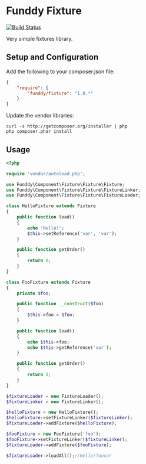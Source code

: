 Funddy Fixture
==============

[![Build Status](https://secure.travis-ci.org/funddy/fixture.png?branch=master)](http://travis-ci.org/funddy/fixture)

Very simple fixtures library.

Setup and Configuration
-----------------------
Add the following to your composer.json file:
```json
{
    "require": {
        "funddy/fixture": "1.0.*"
    }
}
```

Update the vendor libraries:

    curl -s http://getcomposer.org/installer | php
    php composer.phar install

Usage
-----
```php
<?php

require 'vendor/autoload.php';

use Funddy\Component\Fixture\Fixture\Fixture;
use Funddy\Component\Fixture\Fixture\FixtureLinker;
use Funddy\Component\Fixture\Fixture\FixtureLoader;

class HelloFixture extends Fixture
{
    public function load()
    {
        echo 'Hello!';
        $this->setReference('var', 'var');
    }

    public function getOrder()
    {
        return 0;
    }
}

class FooFixture extends Fixture
{
    private $foo;

    public function __construct($foo)
    {
        $this->foo = $foo;
    }

    public function load()
    {
        echo $this->foo;
        echo $this->getReference('var');
    }

    public function getOrder()
    {
        return 1;
    }
}

$fixtureLoader = new FixtureLoader();
$fixtureLinker = new FixtureLinker();

$helloFixture = new HelloFixture();
$helloFixture->setFixtureLinker($fixtureLinker);
$fixtureLoader->addFixture($helloFixture);

$fooFixture = new FooFixture('foo');
$fooFixture->setFixtureLinker($fixtureLinker);
$fixtureLoader->addFixture($fooFixture);

$fixtureLoader->loadAll();//Hello!foovar
```